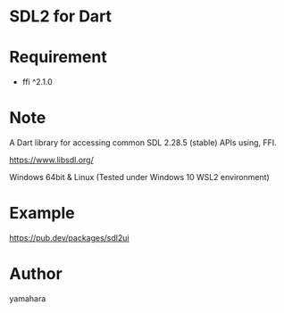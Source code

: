 SDL2 for Dart
====

# Requirement

* ffi ^2.1.0

# Note

A Dart library for accessing common SDL 2.28.5 (stable) APIs using, FFI.

https://www.libsdl.org/

Windows 64bit & Linux (Tested under Windows 10 WSL2 environment)

# Example

https://pub.dev/packages/sdl2ui

# Author

yamahara
